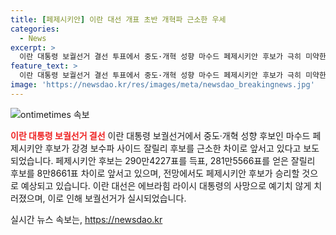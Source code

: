```yaml
---
title: [페제시키안] 이란 대선 개표 초반 개혁파 근소한 우세
categories:
  - News
excerpt: >
  이란 대통령 보궐선거 결선 투표에서 중도·개혁 성향 마수드 페제시키안 후보가 극히 미약한 차이로 앞서고 있음. 페제시키안 후보는 290만4227표를 득표해 281만5566표를 획득한 사이드 잘릴리 후보를 8만8661표로 앞섬. 페제시키안 후보는 300만표 이상 앞서며 승리 전망이 높음. 공식 투표율은 공개되지 않았지만, 6100만명 이상의 총유권자 가운데 3000만명 이상이 참여했다고 보고됨.
feature_text: >
  이란 대통령 보궐선거 결선 투표에서 중도·개혁 성향 마수드 페제시키안 후보가 극히 미약한 차이로 앞서고 있음. 페제시키안 후보는 290만4227표를 득표해 281만5566표를 획득한 사이드 잘릴리 후보를 8만8661표로 앞섬. 페제시키안 후보는 300만표 이상 앞서며 승리 전망이 높음. 공식 투표율은 공개되지 않았지만, 6100만명 이상의 총유권자 가운데 3000만명 이상이 참여했다고 보고됨.
image: 'https://newsdao.kr/res/images/meta/newsdao_breakingnews.jpg'
---
```


<p><img src="https://newsdao.kr/res/images/meta/newsdao_breakingnews.jpg" alt="ontimetimes 속보" /></p>

<p><b><span style="color: #ee2323;">이란 대통령 보궐선거 결선</span></b>
이란 대통령 보궐선거에서 중도·개혁 성향 후보인 마수드 페제시키안 후보가 강경 보수파 사이드 잘릴리 후보를 근소한 차이로 앞서고 있다고 보도되었습니다. 페제시키안 후보는 290만4227표를 득표, 281만5566표를 얻은 잘릴리 후보를 8만8661표 차이로 앞서고 있으며, 전망에서도 페제시키안 후보가 승리할 것으로 예상되고 있습니다. 이란 대선은 에브라힘 라이시 대통령의 사망으로 예기치 않게 치러졌으며, 이로 인해 보궐선거가 실시되었습니다.</p>

<p data-ke-size="size16"></p>
실시간 뉴스 속보는, <a href="https://newsdao.kr" rel="dofollow">https://newsdao.kr</a>


